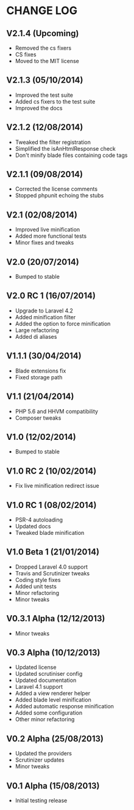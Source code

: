 CHANGE LOG
==========


## V2.1.4 (Upcoming)

* Removed the cs fixers
* CS fixes
* Moved to the MIT license


## V2.1.3 (05/10/2014)

* Improved the test suite
* Added cs fixers to the test suite
* Improved the docs


## V2.1.2 (12/08/2014)

* Tweaked the filter registration
* Simplified the isAnHtmlResponse check
* Don't minify blade files containing code tags


## V2.1.1 (09/08/2014)

* Corrected the license comments
* Stopped phpunit echoing the stubs


## V2.1 (02/08/2014)

* Improved live minification
* Added more functional tests
* Minor fixes and tweaks


## V2.0 (20/07/2014)

* Bumped to stable


## V2.0 RC 1 (16/07/2014)

* Upgrade to Laravel 4.2
* Added minification filter
* Added the option to force minification
* Large refactoring
* Added di aliases


## V1.1.1 (30/04/2014)

* Blade extensions fix
* Fixed storage path


## V1.1 (21/04/2014)

* PHP 5.6 and HHVM compatibility
* Composer tweaks


## V1.0 (12/02/2014)

* Bumped to stable


## V1.0 RC 2 (10/02/2014)

* Fix live minification redirect issue


## V1.0 RC 1 (08/02/2014)

* PSR-4 autoloading
* Updated docs
* Tweaked blade minification


## V1.0 Beta 1 (21/01/2014)

* Dropped Laravel 4.0 support
* Travis and Scrutinizer tweaks
* Coding style fixes
* Added unit tests
* Minor refactoring
* Minor tweaks


## V0.3.1 Alpha (12/12/2013)

* Minor tweaks


## V0.3 Alpha (10/12/2013)

* Updated license
* Updated scrutiniser config
* Updated documentation
* Laravel 4.1 support
* Added a view renderer helper
* Added blade level minification
* Added automatic response minification
* Added some configuration
* Other minor refactoring


## V0.2 Alpha (25/08/2013)

* Updated the providers
* Scrutinizer updates
* Minor tweaks


## V0.1 Alpha (15/08/2013)

* Initial testing release
